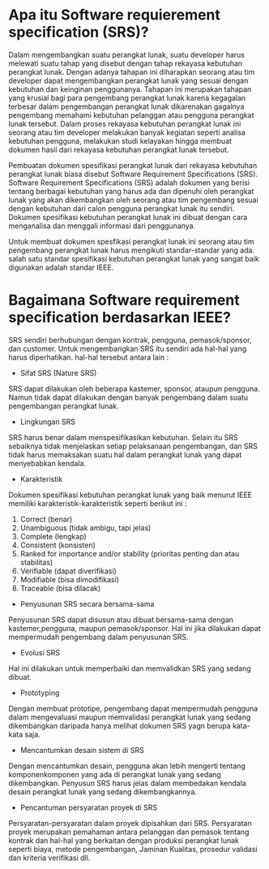 # Apa itu Software requierement specification (SRS)?

Dalam mengembangkan suatu perangkat lunak, suatu developer harus melewati suatu tahap yang disebut dengan tahap rekayasa kebutuhan perangkat lunak. Dengan adanya tahapan ini diharapkan seorang atau tim developer dapat mengembangkan perangkat lunak yang sesuai dengan kebutuhan dan keinginan penggunanya. Tahapan ini merupakan tahapan yang krusial bagi para pengembang perangkat lunak karena
kegagalan terbesar dalam pengembangan perangkat lunak dikarenakan gagalnya pengembang memahami kebutuhan pelanggan atau pengguna perangkat lunak tersebut. Dalam proses rekayasa kebutuhan perangkat lunak ini seorang atau tim developer melakukan banyak kegiatan seperti analisa kebutuhan pengguna, melakukan studi kelayakan hingga membuat dokumen hasil dari rekayasa kebutuhan perangkat lunak tersebut. 

Pembuatan dokumen spesifikasi perangkat lunak dari rekayasa kebutuhan perangkat lunak biasa disebut Software Requirement Specifications (SRS). Software Requirement Specifications (SRS) adalah dokumen yang berisi tentang berbagai kebutuhan yang harus ada dan dipenuhi oleh perangkat lunak yang akan dikembangkan oleh seorang atau tim pengembang sesuai dengan kebutuhan dari calon pengguna perangkat lunak itu sendiri. Dokumen spesifikasi kebutuhan perangkat lunak ini dibuat dengan cara menganalisa dan menggali informasi dari penggunanya. 

Untuk membuat dokumen spesfikasi perangkat lunak ini seorang atau tim pengembang perangkat lunak harus mengikuti standar-standar yang ada. salah satu standar spesifikasi kebutuhan perangkat lunak yang sangat baik digunakan adalah standar IEEE.

# Bagaimana Software requirement specification berdasarkan IEEE?

SRS sendiri berhubungan dengan kontrak, pengguna, pemasok/sponsor, dan customer.
Untuk mengembangkan SRS itu sendiri ada hal-hal yang harus diperhatikan. hal-hal
tersebut antara lain :

- Sifat SRS (Nature SRS)

SRS dapat dilakukan oleh beberapa kastemer, sponsor, ataupun pengguna. Namun tidak
dapat dilakukan dengan banyak pengembang dalam suatu pengembangan perangkat
lunak.

- Lingkungan SRS

SRS harus benar dalam menspesifikasikan kebutuhan. Selain itu SRS sebaiknya tidak
menjelaskan setiap pelaksanaan pengembangan, dan SRS tidak harus memaksakan
suatu hal dalam perangkat lunak yang dapat menyebabkan kendala.

- Karakteristik

Dokumen spesifikasi kebutuhan perangkat lunak yang baik menurut IEEE memiliki
karakteristik-karakteristik seperti berikut ini :

1. Correct (benar)
2. Unambiguous (tidak ambigu, tapi jelas)
3. Complete (lengkap)
4. Consistent (konsisten)
5. Ranked for importance and/or stability (prioritas penting dan atau stabilitas)
6. Verifiable (dapat diverifikasi)
7. Modifiable (bisa dimodifikasi)
8. Traceable (bisa dilacak)

- Penyusunan SRS secara bersama-sama

Penyusunan SRS dapat disusun atau dibuat bersama-sama dengan kastemer,pengguna,
maupun pemasok/sponsor. Hal ini jika dilakukan dapat mempermudah pengembang
dalam penyusunan SRS.

- Evolusi SRS

Hal ini dilakukan untuk memperbaiki dan memvalidkan SRS yang sedang dibuat.

- Prototyping

Dengan membuat prototipe, pengembang dapat mempermudah pengguna dalam
mengevaluasi maupun memvalidasi perangkat lunak yang sedang dikembangkan
daripada hanya melihat dokumen SRS yagn berupa kata-kata saja.

- Mencantumkan desain sistem di SRS

Dengan mencantumkan desain, pengguna akan lebih mengerti tentang komponenkomponen yang ada di perangkat lunak yang sedang dikembangkan. Penyusun SRS
harus jelas dalam membedakan kendala desain perangkat lunak yang sedang
dikembangkannya.

- Pencantuman persyaratan proyek di SRS

Persyaratan-persyaratan dalam proyek dipisahkan dari SRS. Persyaratan proyek
merupakan pemahaman antara pelanggan dan pemasok tentang kontrak dan hal-hal
yang berkaitan dengan produksi perangkat lunak seperti biaya, metode pengembangan,
Jaminan Kualitas, prosedur validasi dan kriteria verifikasi dll.